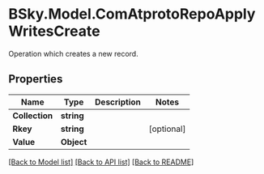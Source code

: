 # BSky.Model.ComAtprotoRepoApplyWritesCreate
Operation which creates a new record.

## Properties

Name | Type | Description | Notes
------------ | ------------- | ------------- | -------------
**Collection** | **string** |  | 
**Rkey** | **string** |  | [optional] 
**Value** | **Object** |  | 

[[Back to Model list]](../README.md#documentation-for-models) [[Back to API list]](../README.md#documentation-for-api-endpoints) [[Back to README]](../README.md)

